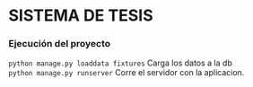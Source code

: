 # SISTEMA DE TESIS

### Ejecución del proyecto
`python manage.py loaddata fixtures` Carga los datos a la db <br/>
`python manage.py runserver` Corre el servidor con la aplicacion.

